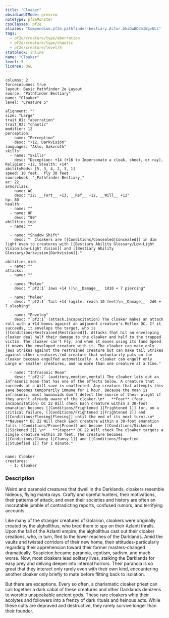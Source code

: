 ```yaml
---
title: "Cloaker"
obsidianUIMode: preview
noteType: pf2eMonster
cssClasses: pf2e
aliases: "Compendium.pf2e.pathfinder-bestiary.Actor.bkaDwBD3mIBgvULs" 
tags:
  - pf2e/creature/type/aberration
  - pf2e/creature/type/chaotic
  - pf2e/creature/level/5
statblock: inline
name: "Cloaker"
level: 5
license: OGL
---
```


```statblock
columns: 2
forcecolumns: true
layout: Basic Pathfinder 2e Layout
source: "Pathfinder Bestiary"
name: "Cloaker"
level: "Creature 5"

alignment: ""
size: "Large"
trait_01: "aberration"
trait_02: "chaotic"
modifier: 12
perception:
  - name: "Perception"
    desc: "+12; Darkvision"
languages: "Aklo, Sakvroth"
skills:
  - name: "Skills"
    desc: "Deception: +14 (+16 to Impersonate a cloak, sheet, or ray), Religion: +12, Stealth: +14"
abilityMods: [5, 3, 4, 2, 3, 1]
speed: 10 feet,  fly 30 feet
sourcebook: "_Pathfinder Bestiary_"
ac: 22
armorclass:
  - name: AC
    desc: "22; __Fort__ +13, __Ref__ +12, __Will__ +12"
hp: 80
health:
  - name: ""
  - name: HP
    desc: "80"
abilities_top:
  - name: ""

  - name: "Shadow Shift"
    desc: "  Cloakers are [[Conditions/Concealed|Concealed]] in dim light even to creatures with [[Bestiary Ability Glossary/Low-Light Vision|Low-Light Vision]] and [[Bestiary Ability Glossary/Darkvision|Darkvision]]."

abilities_mid:
  - name: ""
attacks:
  - name: ""

  - name: "Melee"
    desc: "`pf2:1` Jaws +14 ()\n__Damage__  1d10 + 7 piercing"

  - name: "Melee"
    desc: "`pf2:1` Tail +14 (agile, reach 10 feet)\n__Damage__  2d6 + 7 slashing"

  - name: "Envelop"
    desc: "`pf2:1` (attack,incapacitation) The cloaker makes an attack roll with a +14 bonus against an adjacent creature's Reflex DC. If it succeeds, it envelops the target, who is [[Conditions/Restrained|Restrained]]. Attacks that hit an enveloping cloaker deal half their damage to the cloaker and half to the trapped victim. The cloaker can't Fly, and when it moves using its land Speed it moves the enveloped creature with it. The cloaker can make only jaws Strikes against the restrained creature but can make tail Strikes against other creatures.\nA creature that voluntarily puts on the cloaker becomes engulfed automatically. A cloaker can engulf only Large or smaller creatures, and no more than one creature at a time."

  - name: "Infrasonic Moan"
    desc: "`pf2:2` (auditory,emotion,mental) The cloaker lets out an infrasonic moan that has one of the effects below. A creature that succeeds at a Will save is unaffected. Any creature that attempts this save becomes temporarily immune for 1 hour. Because the moan is infrasonic, most humanoids don't detect the source of their plight if they aren't already aware of the cloaker.\n*   **Fear** (fear, incapacitation) DC 22 Will check Each creature within a 30-foot emanation becomes [[Conditions/Frightened 1|Frightened 1]] (or, on a critical failure, [[Conditions/Frightened 1|Frightened 2]] and [[Conditions/Fleeing|Fleeing]] until the end of its next turn).\n*   **Nausea** DC 22 Will check Each creature within a 30-foot emanation falls [[Conditions/Prone|Prone]] and become [[Conditions/Sickened 1|Sickened 2]].\n*   **Stupor** DC 22 Will check The cloaker targets a single creature within 30 feet. The creature becomes [[Conditions/Clumsy 1|Clumsy 1]] and [[Conditions/Stupefied 1|Stupefied 1]] for 1 minute."
 
```

```encounter-table
name: Cloaker
creatures:
  - 1: Cloaker
```


### Description
Weird and paranoid creatures that dwell in the Darklands, cloakers resemble hideous, flying manta rays. Crafty and careful hunters, their motivations, their patterns of attack, and even their societies and history are often an inscrutable jumble of contradicting reports, confused rumors, and terrifying accounts.

Like many of the stranger creatures of Golarion, cloakers were originally created by the alghollthus, who bred them to spy on their Azlanti thralls. Upon the fall of the Azlanti empire, the alghollthus cast out their cloaker creations, who, in turn, fled to the lower reaches of the Darklands. Amid the vaults and twisted corridors of their new home, their attitudes-particularly regarding their apprehension toward their former masters-changed dramatically. Suspicion became paranoia, egotism, sadism, and much worse. Now, most cloakers lead solitary lives, stalking the Darklands for easy prey and delving deeper into internal horrors. Their paranoia is so great that they interact only rarely even with their own kind, encountering another cloaker only briefly to mate before flitting back to isolation.

But there are exceptions. Every so often, a charismatic cloaker priest can call together a dark cabal of these creatures and other Darklands denizens to worship unspeakable ancient gods. These rare cloakers whip their acolytes and followers into a frenzy of dark rituals and heinous acts. While these cults are depraved and destructive, they rarely survive longer than their founder.
